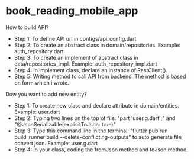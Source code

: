 # book_reading_mobile_app

How to build API?
+ Step 1: To define API url in configs/api_config.dart
+ Step 2: To create an abstract class in domain/repositories. Example: auth_repository.dart
+ Step 3: To create an implement of abstract class in data/repositories_impl. Example: auth_repository_impl.dart
+ Step 4: In implement class, declare an instance of RestClient(). 
+ Step 5: Writing method to call API from backend. The method is based on form which i wrote. 

Dow you want to add new entity?
+ Step 1: To create new class and declare attribute in domain/entities. Example: user.dart
+ Step 2: Typing two lines on the top of file: "part 'user.g.dart';" and "@JsonSerializable(explicitToJson: true)"
+ Step 3: Type this command line in the terminal: "flutter pub run build_runner build --delete-conflicting-outputs" to auto generate file convert json. Example: user.g.dart
+ Step 4: In your class, coding the fromJson method and toJson method.  
